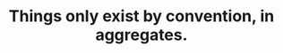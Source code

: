 ---
title: Things only exist by convention, in aggregates.
tags: concepts non-dual buddhism inspection human truth
---